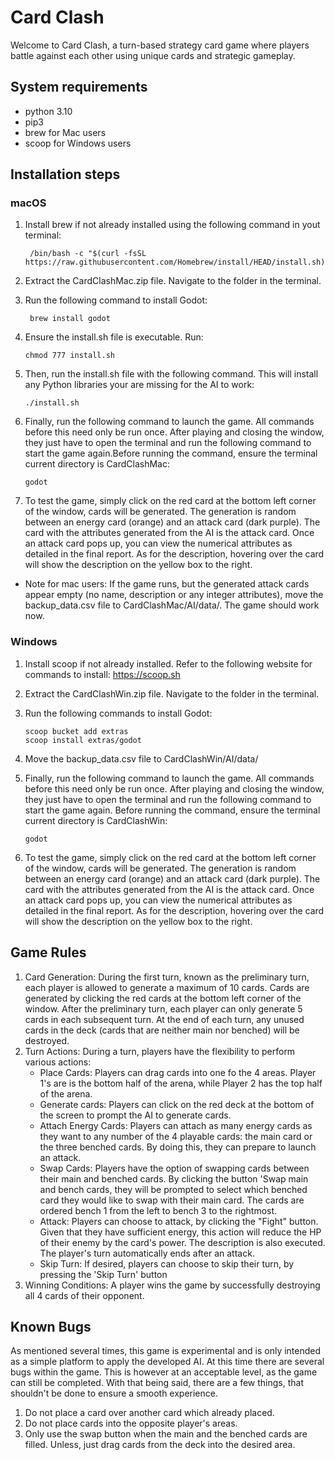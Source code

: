 # Card Clash
Welcome to Card Clash, a turn-based strategy card game where players battle against each other using unique cards and strategic gameplay.

## System requirements
* python 3.10
* pip3
* brew for Mac users
* scoop for Windows users

## Installation steps
### macOS
1. Install brew if not already installed using the following command in yout terminal:

        /bin/bash -c "$(curl -fsSL https://raw.githubusercontent.com/Homebrew/install/HEAD/install.sh)"

3. Extract the CardClashMac.zip file. Navigate to the folder in the terminal.
4. Run the following command to install Godot:

        brew install godot

5. Ensure the install.sh file is executable. Run:

       chmod 777 install.sh
6. Then, run the install.sh file with the following command. This will install any Python libraries your are
missing for the AI to work:

       ./install.sh

7. Finally, run the following command to launch the game. All commands before this need only be run once. After playing and closing the window, they just have to open the terminal and run the following command to start the game again.Before running the command, ensure the terminal current directory is CardClashMac:

       godot
8. To test the game, simply click on the red card at the bottom left corner of the window, cards will be generated. The generation is random between an energy card (orange) and an attack card (dark purple). The card with the attributes generated from the AI is the attack card. Once an attack card pops up, you can view the numerical attributes as detailed in the final report. As for the description, hovering over the card will show the description on the yellow box to the right.

* Note for mac users: If the game runs, but the generated attack cards appear empty (no name, description or any integer attributes), move the backup_data.csv file to CardClashMac/AI/data/. The game should work now.

### Windows
1. Install scoop if not already installed. Refer to the following website for commands to install: https://scoop.sh
2. Extract the CardClashWin.zip file. Navigate to the folder in the terminal.
3. Run the following commands to install Godot:

       scoop bucket add extras
       scoop install extras/godot
4. Move the backup_data.csv file to CardClashWin/AI/data/
5. Finally, run the following command to launch the game. All commands before this need only be run once. After playing and closing the window, they just have to open the terminal and run the following command to start the game again. Before running the command, ensure the terminal current directory is CardClashWin:

       godot
6. To test the game, simply click on the red card at the bottom left corner of the window, cards will be generated. The generation is random between an energy card (orange) and an attack card (dark purple). The card with the attributes generated from the AI is the attack card. Once an attack card pops up, you can view the numerical attributes as detailed in the final report. As for the description, hovering over the card will show the description on the yellow box to the right.


## Game Rules
1. Card Generation:
During the first turn, known as the preliminary turn, each player is allowed to generate a maximum of 10 cards.
Cards are generated by clicking the red cards at the bottom left corner of the window.
After the preliminary turn, each player can only generate 5 cards in each subsequent turn.
At the end of each turn, any unused cards in the deck (cards that are neither main nor benched) will be destroyed.
2. Turn Actions:
During a turn, players have the flexibility to perform various actions:
    * Place Cards: Players can drag cards into one fo the 4 areas. Player 1's are is the bottom half of the arena, while Player 2 has the top half of the arena.
    * Generate cards: Players can click on the red deck at the bottom of the screen to prompt the AI to generate cards.
    * Attach Energy Cards: Players can attach as many energy cards as they want to any number of the 4 playable cards: the main card or the three benched cards. By doing this, they can prepare to launch an attack.
    * Swap Cards: Players have the option of swapping cards between their main and benched cards. By clicking the button 'Swap main and bench cards, they will be prompted to select which benched card they would like to swap with their main card. The cards are ordered bench 1 from the left to bench 3 to the rightmost.
    * Attack: Players can choose to attack, by clicking the "Fight" button. Given that they have sufficient energy, this action will reduce the HP of their enemy by the card's power. The description is also executed. The player's turn automatically ends after an attack.
    * Skip Turn: If desired, players can choose to skip their turn, by pressing the 'Skip Turn' button
4. Winning Conditions:
A player wins the game by successfully destroying all 4 cards of their opponent.

## Known Bugs
As mentioned several times, this game is experimental and is only intended as a simple platform to apply the developed AI. At this time there are several bugs within the game. This is however at an acceptable level, as the game can still be completed.
With that being said, there are a few things, that shouldn't be done to ensure a smooth experience. 
1. Do not place a card over another card which already placed.
2. Do not place cards into the opposite player's areas.
3. Only use the swap button when the main and the benched cards are filled. Unless, just drag cards from the deck into the desired area.

